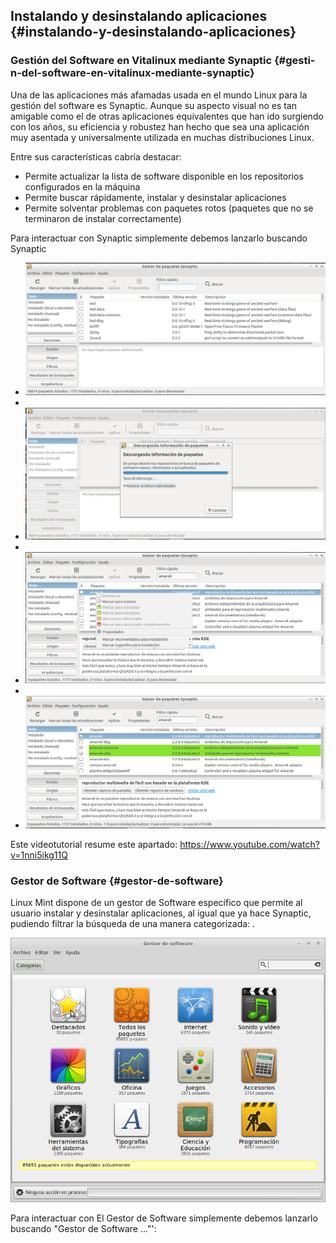 ## Instalando y desinstalando aplicaciones {#instalando-y-desinstalando-aplicaciones}

### Gestión del Software en Vitalinux mediante Synaptic {#gesti-n-del-software-en-vitalinux-mediante-synaptic}

Una de las aplicaciones más afamadas usada en el mundo Linux para la gestión del software es Synaptic. Aunque su aspecto visual no es tan amigable como el de otras aplicaciones equivalentes que han ido surgiendo con los años, su eficiencia y robustez han hecho que sea una aplicación muy asentada y universalmente utilizada en muchas distribuciones Linux.

Entre sus características cabría destacar:

*   Permite actualizar la lista de software disponible en los repositorios configurados en la máquina
*   Permite buscar rápidamente, instalar y desinstalar aplicaciones
*   Permite solventar problemas con paquetes rotos (paquetes que no se terminaron de instalar correctamente)

Para interactuar con Synaptic simplemente debemos lanzarlo buscando Synaptic

*   ![](images/image6.png)
*   
*   ![](images/image49.png)
*   
*   ![](images/image55.png)
*   
*   ![](images/image43.png)

Este videotutorial resume este apartado: https://www.youtube.com/watch?v=1nni5ikg11Q

### Gestor de Software {#gestor-de-software}

Linux Mint dispone de un gestor de Software específico que permite al usuario instalar y desinstalar aplicaciones, al igual que ya hace Synaptic, pudiendo filtrar la búsqueda de una manera categorizada: .

![](images/image48.png)

Para interactuar con El Gestor de Software simplemente debemos lanzarlo buscando  &quot;Gestor de Software ...&quot;&#039;: